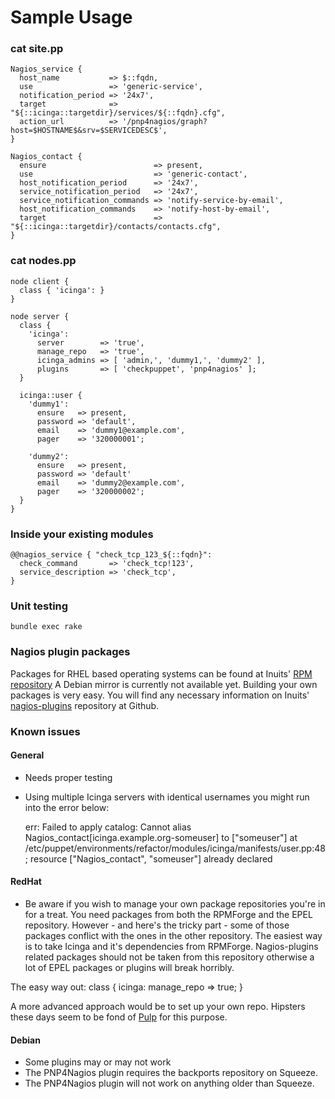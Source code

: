 # Sample Usage

### cat site.pp

    Nagios_service {
      host_name           => $::fqdn,
      use                 => 'generic-service',
      notification_period => '24x7',
      target              => "${::icinga::targetdir}/services/${::fqdn}.cfg",
      action_url          => '/pnp4nagios/graph?host=$HOSTNAME$&srv=$SERVICEDESC$',
    }
    
    Nagios_contact {
      ensure                        => present,
      use                           => 'generic-contact',
      host_notification_period      => '24x7',
      service_notification_period   => '24x7',
      service_notification_commands => 'notify-service-by-email',
      host_notification_commands    => 'notify-host-by-email',
      target                        => "${::icinga::targetdir}/contacts/contacts.cfg",
    }

### cat nodes.pp

    node client {
      class { 'icinga': }
    }
    
    node server {
      class {
        'icinga':
          server        => 'true',
          manage_repo   => 'true',
          icinga_admins => [ 'admin,', 'dummy1,', 'dummy2' ],
          plugins       => [ 'checkpuppet', 'pnp4nagios' ];
      }
    
      icinga::user {
        'dummy1':
          ensure   => present,
          password => 'default',
          email    => 'dummy1@example.com',
          pager    => '320000001';
    
        'dummy2':
          ensure   => present,
          password => 'default'
          email    => 'dummy2@example.com',
          pager    => '320000002';
      }
    }
    
### Inside your existing modules

    @@nagios_service { "check_tcp_123_${::fqdn}":
      check_command       => 'check_tcp!123',
      service_description => 'check_tcp',
    }


### Unit testing

    bundle exec rake


### Nagios plugin packages

Packages for RHEL based operating systems can be found at Inuits' [RPM repository]
A Debian mirror is currently not available yet. Building your own packages is very easy. You will find any necessary information on Inuits' [nagios-plugins] repository at Github.

[RPM repository]: http://repo.inuits.eu
[nagios-plugins]: https://github.com/Inuits/nagios-plugins

### Known issues

#### General

  * Needs proper testing
  * Using multiple Icinga servers with identical usernames you might run into the error below:
 
    err: Failed to apply catalog: Cannot alias Nagios_contact[icinga.example.org-someuser] 
    to ["someuser"] at /etc/puppet/environments/refactor/modules/icinga/manifests/user.pp:48;
    resource ["Nagios_contact", "someuser"] already declared


#### RedHat

  * Be aware if you wish to manage your own package repositories you're in for
  a treat. You need packages from both the RPMForge and the EPEL repository.
  However - and here's the tricky part - some of those packages conflict with
  the ones in the other repository. The easiest way is to take Icinga and it's
  dependencies from RPMForge. Nagios-plugins related packages should not be
  taken from this repository otherwise a lot of EPEL packages or plugins will
  break horribly.

  The easy way out:
    class { icinga: manage_repo => true; }

  A more advanced approach would be to set up your own repo.
  Hipsters these days seem to be fond of [Pulp] for this purpose.

  [Pulp]: https://github.com/pulp/pulp

#### Debian

  * Some plugins may or may not work
  * The PNP4Nagios plugin requires the backports repository on Squeeze.
  * The PNP4Nagios plugin will not work on anything older than Squeeze.

